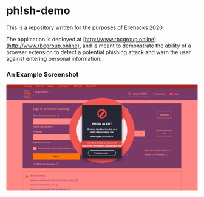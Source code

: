 # ph!sh-demo
This is a repository written for the purposes of Ellehacks 2020.

The application is deployed at [http://www.rbcgroup.online](http://www.rbcgroup.online), and is meant to demonstrate the ability of a browser extension to detect a potential phishing attack and warn the user against entering personal information.

### An Example Screenshot
![Screenshot](./screenshot.png)
